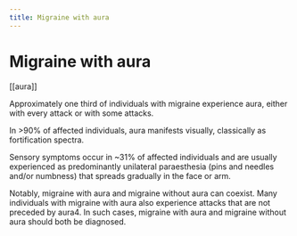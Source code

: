 ```yaml
---
title: Migraine with aura
---
```

# Migraine with aura

[[aura]] 
 
Approximately one third of individuals with migraine experience aura, 
either with every attack or with some attacks. 


In >90% of affected individuals, aura manifests visually, classically as fortification spectra. 

Sensory symptoms occur in ~31% of affected individuals and are usually experienced as predominantly unilateral paraesthesia (pins and needles and/or numbness) that spreads gradually in the face or arm.

Notably, migraine with aura and migraine without aura can coexist. Many individuals with migraine with aura also experience attacks that are not preceded by aura4. In such cases, migraine with aura and migraine without aura should both be diagnosed.
